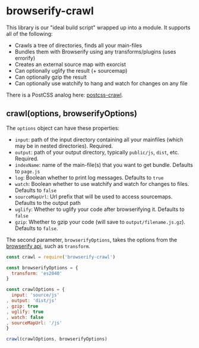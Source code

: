 # browserify-crawl

This library is our "ideal build script" wrapped up into a module. It supports all of the following:
* Crawls a tree of directories, finds all your main-files
* Bundles them with Browserify using any transforms/plugins (uses errorify)
* Creates an external source map with exorcist
* Can optionally uglify the result (+ sourcemap)
* Can optionally gzip the result 
* Can optionally use watchify to hang and watch for changes on any file

There is a PostCSS analog here: [postcss-crawl](https://github.com/jayrbolton/postcss-crawl).

## crawl(options, browserifyOptions)

The `options` object can have these properties:

* `input`: path of the input directory containing all your mainfiles (which may be in nested directories). Required.
* `output`: path of your output directory, typically `public/js`, `dist`, etc. Required.
* `indexName`: name of the main-file(s) that you want to get bundle. Defaults to `page.js`
* `log`: Boolean whether to print log messages. Defaults to `true`
* `watch`: Boolean whether to use watchify and watch for changes to files. Defaults to `false`
* `sourceMapUrl`: Url prefix that will be used to access sourcemaps. Defaults to the output path
* `uglify`: Whether to uglify your code after browserifying it. Defaults to `false`
* `gzip`: Whether to gzip your code (will save to `output/filename.js.gz`). Defaults to `false`.

The second parameter, `browserifyOptions`, takes the options from the [browserify api](https://github.com/substack/node-browserify), such as `transform`.

```js
const crawl = require('browserify-crawl')

const browserifyOptions = {
  transform: 'es2040'
}

const crawlOptions = {
  input: 'source/js'
, output: 'dist/js'
, gzip: true
, uglify: true
, watch: false
, sourceMapUrl: '/js'
}

crawl(crawlOptions, browserifyOptions)
```

